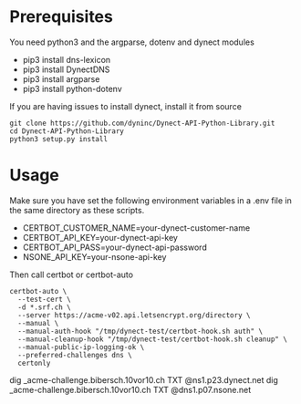 Prerequisites
=============

You need python3 and the argparse, dotenv and dynect modules
- pip3 install dns-lexicon
- pip3 install DynectDNS
- pip3 install argparse
- pip3 install python-dotenv

If you are having issues to install dynect, install it from source

    git clone https://github.com/dyninc/Dynect-API-Python-Library.git
    cd Dynect-API-Python-Library
    python3 setup.py install


Usage
=====

Make sure you have set the following environment variables in a .env file in the same directory as these scripts.
- CERTBOT_CUSTOMER_NAME=your-dynect-customer-name
- CERTBOT_API_KEY=your-dynect-api-key
- CERTBOT_API_PASS=your-dynect-api-password
- NSONE_API_KEY=your-nsone-api-key


Then call certbot or certbot-auto

    certbot-auto \
      --test-cert \
      -d *.srf.ch \
      --server https://acme-v02.api.letsencrypt.org/directory \
      --manual \
      --manual-auth-hook "/tmp/dynect-test/certbot-hook.sh auth" \
      --manual-cleanup-hook "/tmp/dynect-test/certbot-hook.sh cleanup" \
      --manual-public-ip-logging-ok \
      --preferred-challenges dns \
      certonly


dig _acme-challenge.bibersch.10vor10.ch TXT @ns1.p23.dynect.net
dig _acme-challenge.bibersch.10vor10.ch TXT @dns1.p07.nsone.net
